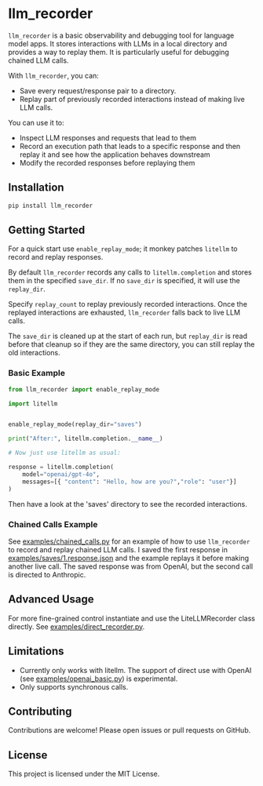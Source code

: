 # llm_recorder

`llm_recorder` is a basic observability and debugging tool for language model apps.
It stores interactions with LLMs in a local directory and provides a way to replay them.
It is particularly useful for debugging chained LLM calls.

With `llm_recorder`, you can:

- Save every request/response pair to a directory.
- Replay part of previously recorded interactions instead of making live LLM calls.

You can use it to:
- Inspect LLM responses and requests that lead to them
- Record an execution path that leads to a specific response and then replay it and see how the application behaves downstream
- Modify the recorded responses before replaying them

## Installation

```bash
pip install llm_recorder
```

## Getting Started

For a quick start use `enable_replay_mode`; it monkey patches `litellm` to record and replay responses.

By default `llm_recorder` records any calls to `litellm.completion` and stores them in the specified `save_dir`.
If no `save_dir` is specified, it will use the `replay_dir`.

Specify `replay_count` to replay previously recorded interactions.
Once the replayed interactions are exhausted, `llm_recorder` falls back to live LLM calls.

The `save_dir` is cleaned up at the start of each run, but `replay_dir` is read before that cleanup
so if they are the same directory, you can still replay the old interactions.


### Basic Example

```python
from llm_recorder import enable_replay_mode

import litellm


enable_replay_mode(replay_dir="saves")

print("After:", litellm.completion.__name__)

# Now just use litellm as usual:

response = litellm.completion(
    model="openai/gpt-4o",
    messages=[{ "content": "Hello, how are you?","role": "user"}]
)
```
Then have a look at the 'saves' directory to see the recorded interactions.

### Chained Calls Example
See [examples/chained_calls.py](examples/chained_calls.py) for an example of how to use `llm_recorder` to record and replay chained LLM calls.
I saved the first response in [examples/saves/1.response.json](examples/saves/1.response.json) and the example
replays it before making another live call.
The saved response was from OpenAI, but the second call is directed to Anthropic.

## Advanced Usage

For more fine-grained control instantiate and use the LiteLLMRecorder class directly.
See [examples/direct_recorder.py](examples/direct_recorder.py).

## Limitations

- Currently only works with litellm. The support of direct use with OpenAI (see [examples/openai_basic.py](examples/openai_basic.py)) is experimental.
- Only supports synchronous calls.

## Contributing

Contributions are welcome! Please open issues or pull requests on GitHub.

## License

This project is licensed under the MIT License.


